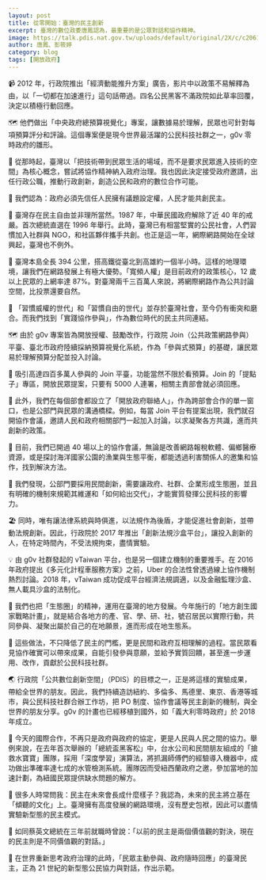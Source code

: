 ```yaml
---
layout: post
title: 從零開始：臺灣的民主創新
excerpt: 臺灣的數位政委唐鳳認為，最重要的是公眾對話和協作精神。
image: https://talk.pdis.nat.gov.tw/uploads/default/original/2X/c/c2061a5cd697744724d0462de0dd744ce66aea4f.jpeg
author: 唐鳳、彭筱婷
category: blog
tags: [開放政府]
---
```

📹 2012 年，行政院推出「經濟動能推升方案」廣告，影片中以政策不易解釋為由，以「一切都在加速進行」這句話帶過。四名公民黑客不滿政院如此草率回覆，決定以積極行動回應。

🗺 他們做出「中央政府總預算視覺化」專案，讓數據易於理解，民眾也可針對每項預算評分和評論。這個專案便是現今世界最活躍的公民科技社群之一，g0v 零時政府的雛形。

🤝 從那時起，臺灣以「把技術帶到民眾生活的場域，而不是要求民眾進入技術的空間」為核心概念，嘗試將協作精神納入政府治理。我也因此決定接受政府邀請，出任行政公職，推動行政創新，創造公民和政府的數位合作可能。

🌻 我們認為：政府必須先信任人民擁有議題設定權，人民才能共創民主。

📶 臺灣存在民主自由並非理所當然。1987 年，中華民國政府解除了近 40 年的戒嚴。首次總統直選在 1996 年舉行。此時，臺灣已有相當堅實的公民社會，人們習慣加入社群與 NGO，和社區夥伴攜手共創。也正是這一年，網際網路開始在全球興起，臺灣也不例外。

🚅 臺灣本島全長 394 公里，搭高鐵從臺北到高雄約一個半小時。這樣的地理環境，讓我們在網路發展上有極大優勢。「寬頻人權」是目前政府的政策核心，12 歲以上民眾的上網率達 87%。對臺灣兩千三百萬人來說，將網際網路作為公共討論空間，比投票還要自然。

🚸 「習慣威權的世代」和「習慣自由的世代」並存於臺灣社會，至今仍有衝突和磨合。而我們找到「實踐協作參與」，作為數位時代的民主共同連結。

🗺 由於 g0v 專案皆為開放授權、鼓勵改作，行政院 Join（公共政策網路參與）平臺、臺北市政府陸續採納預算視覺化系統，作為「參與式預算」的基礎，讓民眾易於理解預算分配並投入討論。

🙋 吸引高達四百多萬人參與的 Join 平臺，功能當然不限於看預算。Join 的「提點子」專區，開放民眾提案，只要有 5000 人連署，相關主責部會就必須回應。

🔗 此外，我們在每個部會都設立了「開放政府聯絡人」，作為跨部會合作的單一窗口，也是公部門與民眾的溝通橋樑。例如，每當 Join 平台有提案出現，我們就召開協作會議，邀請人民和政府相關部門一起加入討論，以求凝聚各方共識，進而共創新的政策。

🍲 目前，我們已開過 40 場以上的協作會議，無論是改善網路報稅軟體、偏鄉醫療資源，或是探討海洋國家公園的漁業與生態平衡，都能透過利害關係人的邀集和協作，找到解決方法。

🔄 我們發現，公部門要採用民間創新，需要讓政府、社群、企業形成生態圈，並且有明確的機制來規範其維運和「如何給出交代」，才能實質發揮公民科技的影響力。

🏖 同時，唯有讓法律系統與時俱進，以法規作為後盾，才能促進社會創新，並帶動法規創新。因此，行政院於 2017 年推出「創新法規沙盒平台」，讓投入創新的人，在特定時間內，不受法規拘束，盡情實驗。

💡 由 g0v 社群發起的 vTaiwan 平台，也是另一個建立機制的重要推手。在 2016 年政府提出《多元化計程車服務方案》之前，Uber 的合法性曾透過線上協作機制熱烈討論。2018 年，vTaiwan 成功促成平台經濟法規調適，以及金融監理沙盒、無人載具沙盒的法制化。

🏡 我們也把「生態圈」的精神，運用在臺灣的地方發展。今年施行的「地方創生國家戰略計畫」，就是結合各地方的產、官、學、研、社，號召居民以實際行動，共同參與、凝聚出屬於自己的在地願景，進而形成在地生態系。

💞 這些做法，不只降低了民主的門檻，更是民間和政府互相理解的過程。當民眾看見協作確實可以帶來成果，自能引發參與意願，並給予實質回饋，甚至進一步運用、改作，貢獻於公民科技社群。

🌏 行政院「公共數位創新空間」（PDIS）的目標之一，正是將這樣的實驗成果，帶給全世界的朋友。因此，我們持續造訪紐約、多倫多、馬德里、東京、香港等城市，與公民科技社群合辦工作坊，把 PO 制度、協作會議等民主創新的機制，與全世界的朋友分享。g0v 的計畫也已經移植到國外，如「義大利零時政府」於 2018 年成立。

🚰 今天的國際合作，不再只是政府與政府的協定，更是人民與人民之間的協力。舉例來說，在去年首次舉辦的「總統盃黑客松」中，台水公司和民間朋友組成的「搶救水寶寶」團隊，採用「深度學習」演算法，將抓漏師傅們的經驗導入機器中，成功做出準確率達七成的水管檢測系統。團隊因而受紐西蘭政府之邀，參加當地的加速計劃，為紐國民眾提供缺水問題的解方。

🚀 很多人時常問我：民主在未來會長成什麼樣子？我認為，未來的民主將立基在「傾聽的文化」上。臺灣擁有高度發展的網路環境，沒有歷史包袱，因此可以盡情實驗新型態的民主模式。

🎨 如同蔡英文總統在三年前就職時曾說：「以前的民主是兩個價值觀的對決，現在的民主則是不同價值觀的對話。」

🗽 在世界重新思考政府治理的此時，「民眾主動參與、政府隨時回應」的臺灣民主，正為 21 世紀的新型態公民協力與對話，作出示範。
